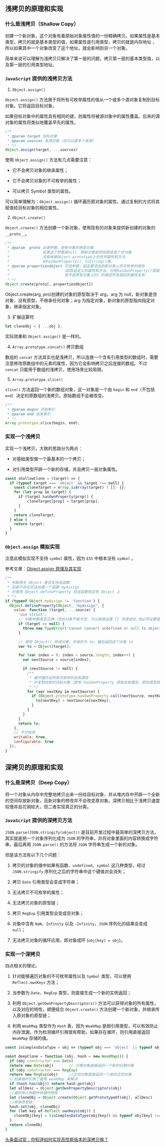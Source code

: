 ## 浅拷贝的原理和实现

### 什么是浅拷贝（Shallow Copy）

创建一个新对象，这个对象有着原始对象属性值的一份精确拷贝。如果属性是基本类型，拷贝的就是基本类型的值，如果属性是引用类型，拷贝的就是内存地址 ，所以如果其中一个对象改变了这个地址，就会影响到另一个对象。

简单来说可以理解为浅拷贝只解决了第一层的问题，拷贝第一层的基本类型值，以及第一层的引用类型地址。

### `JavaScript` 提供的浅拷贝方法

1. `Object.assign()`

`Object.assign()` 方法用于将所有可枚举属性的值从一个或多个源对象复制到目标对象。它将返回目标对象。

如果目标对象中的属性具有相同的键，则属性将被源对象中的属性覆盖。后来的源对象的属性将类似地覆盖早先的属性。

```javaScript
/**
 * @param target 目标对象
 * @param sources 来源对象（也可以是多个来源）
 * */
Object.assign(target, ...sources)
```

使用 `Object.assign()` 方法有几点需要注意：

- 它不会拷贝对象的继承属性；

- 它不会拷贝对象的不可枚举的属性；

- 可以拷贝 Symbol 类型的属性。

可以简单理解为：`Object.assign()` 循环遍历原对象的属性，通过复制的方式将其赋值给目标对象的相应属性。

2. `Object.create()`

`Object.create()` 方法创建一个新对象，使用现有的对象来提供新创建的对象的 `__proto__`。

```javaScript
/**
 * @param  proto 必填参数，是新对象的原型对象
 *               如果这个参数是null，那新对象就彻彻底底是个空对象
 *               没有继承Object.prototype上的任何属性和方法
 *               如hasOwnProperty()、toString()等。
 * @param propertiesObject 可选参数，指定要添加到新对象上的可枚举的属性
 *                        （即其自定义的属性和方法，可用hasOwnProperty()获取的
 *                         而不是原型对象上的）的描述符及相应的属性名称
 * */
Object.create(proto[, propertiesObject])
```

Object.create(arg, pro)创建的对象的原型取决于 arg，arg 为 null，新对象是空对象，没有原型，不继承任何对象；arg 为指定对象，新对象的原型指向指定对象，继承指定对象。

3. 扩展运算符

```javaScript
let cloneObj = { ...obj };
```

实际效果和 `Object.assign()` 是一样的。

4. `Array.prototype.concat()` 拷贝数组

数组的 `concat` 方法其实也是浅拷贝，所以连接一个含有引用类型的数组时，需要注意修改原数组中的元素的属性，因为它会影响拷贝之后连接的数组。不过 `concat` 只能用于数组的浅拷贝，使用场景比较局限。

5. `Array.prototype.slice()`

`slice()` 方法返回一个新的数组对象，这一对象是一个由 `begin` 和 `end`（不包括`end`）决定的原数组的浅拷贝。原始数组不会被改变。

```javaScript
/**
 * @param begin 开始索引
 * @param end 结束索引
 * */
Array.prototype.slice(begin, end);
```

### 实现一个浅拷贝

实现一个浅拷贝，大致的思路分为两点：

- 对基础类型做一个最基本的一个拷贝；

- 对引用类型开辟一个新的存储，并且拷贝一层对象属性。

```javaScript
const shallowClone = (target) => {
  if (typeof target === 'object' && target !== null) {
    const cloneTarget = Array.isArray(target) ? []: {};
    for (let prop in target) {
      if (target.hasOwnProperty(prop)) {
          cloneTarget[prop] = target[prop];
      }
    }
    return cloneTarget;
  } else {
    return target;
  }
}
```

### `Object.assign` 模拟实现

注意此模拟实现不支持 `symbol` 属性，因为 `ES5` 中根本没有 `symbol` 。

参考文章：[Object.assign 原理及其实现](https://muyiy.vip/blog/4/4.2.html)

```javaScript
/**
 * 判断原生 Object 是否支持该函数
 * 如果不存在的话创建一个函数 myAssign
 * 并使用 Object.defineProperty 将该函数绑定到 Object 上
 * */
if (typeof Object.myAssign != 'function') {
  Object.defineProperty(Object, "myAssign", {
    value: function (target, ...source) {
      'use strict';
      // 判断参数是否正确（目标对象不能为空，可以直接设置 {} 传递进去,但必须设置值）
      if (target == null) {
        throw new TypeError('Cannot convert undefined or null to object');
      }

      // 使用 Object() 转成对象，并保存为 to，最后返回这个对象 to
      var to = Object(target);

      for (var index = 0; index < source.length; index++) {
        var nextSource = source[index];

        if (nextSource != null) {
          /**
           * 循环遍历出所有可枚举的自有属性
           * 并复制给新的目标对象（使用 hasOwnProperty 获取自有属性，即非原型链上的属性）
           * */
          for (var nextKey in nextSource) {
            if (Object.prototype.hasOwnProperty.call(nextSource, nextKey)) {
              to[nextKey] = nextSource[nextKey];
            }
          }
        }
      }
      return to;
    },
    // 不可枚举
    writable: true,
    configurable: true
  });
}
```

## 深拷贝的原理和实现

### 什么是深拷贝（Deep Copy）

将一个对象从内存中完整地拷贝出来一份给目标对象，并从堆内存中开辟一个全新的空间存放新对象，且新对象的修改并不会改变原对象。深拷贝相比于浅拷贝速度较慢并且花销较大，但二者实现真正的分离。

### `JavaScript` 提供的深拷贝方法

`JSON.parse(JSON.stringify(object))` 是目前开发过程中最简单的深拷贝方法，其实就是把一个对象序列化成为 `JSON` 的字符串，并将对象里面的内容转换成字符串，最后再用 `JSON.parse()` 的方法将 `JSON` 字符串生成一个新的对象。

但是该方法有以下几个问题：

1. 拷贝的对象的值中如果有函数、`undefined`、`symbol` 这几种类型，经过 `JSON.stringify` 序列化之后的字符串中这个键值对会消失；

2. 拷贝 `Date` 引用类型会变成字符串；

3. 无法拷贝不可枚举的属性；

4. 无法拷贝对象的原型链；

5. 拷贝 `RegExp` 引用类型会变成空对象；

6. 对象中含有 `NaN`、`Infinity` 以及 `-Infinity`，`JSON` 序列化的结果会变成 `null`；

7. 无法拷贝对象的循环应用，即对象成环 (`obj[key] = obj`)。

### 实现一个深拷贝

四点相关的理论。

1. 针对能够遍历对象的不可枚举属性以及 `Symbol` 类型，可以使用 `Reflect.ownKeys` 方法；

2. 当参数为 `Date`、`RegExp` 类型，则直接生成一个新的实例返回；

3. 利用 `Object.getOwnPropertyDescriptors()` 方法可以获得对象的所有属性，以及对应的特性，顺便结合 `Object.create()` 方法创建一个新对象，并继承传入原对象的原型链；

4. 利用 `WeakMap` 类型作为 `Hash` 表，因为 `WeakMap` 是弱引用类型，可以有效防止内存泄漏，作为检测循环引用很有帮助，如果存在循环，则引用直接返回 `WeakMap` 存储的值。

```javaScript
const isComplexDataType = obj => (typeof obj === 'object' || typeof obj === 'function') && (obj !== null)

const deepClone = function (obj, hash = new WeakMap()) {
  if (obj.constructor === Date)
  return new Date(obj)       // 日期对象直接返回一个新的日期对象
  if (obj.constructor === RegExp)
  return new RegExp(obj)     //正则对象直接返回一个新的正则对象
  //如果循环引用了就用 weakMap 来解决
  if (hash.has(obj)) return hash.get(obj)
  let allDesc = Object.getOwnPropertyDescriptors(obj)
  //遍历传入参数所有键的特性
  let cloneObj = Object.create(Object.getPrototypeOf(obj), allDesc)
  //继承原型链
  hash.set(obj, cloneObj)
  for (let key of Reflect.ownKeys(obj)) {
    cloneObj[key] = (isComplexDataType(obj[key]) && typeof obj[key] !== 'function') ? deepClone(obj[key], hash) : obj[key]
  }
  return cloneObj
}
```

[头条面试官：你知道如何实现高性能版本的深拷贝嘛？](https://mp.weixin.qq.com/s?__biz=MzUyNDYxNDAyMg==&mid=2247484996&idx=1&sn=49659ac3cc35f70e50aae53b5481e4e3&chksm=fa2be6adcd5c6fbb13f9f747d2f06243176dd0cf12f8cec799b7a658345689a3607021e08268&scene=126&&sessionid=1664420286#rd)
